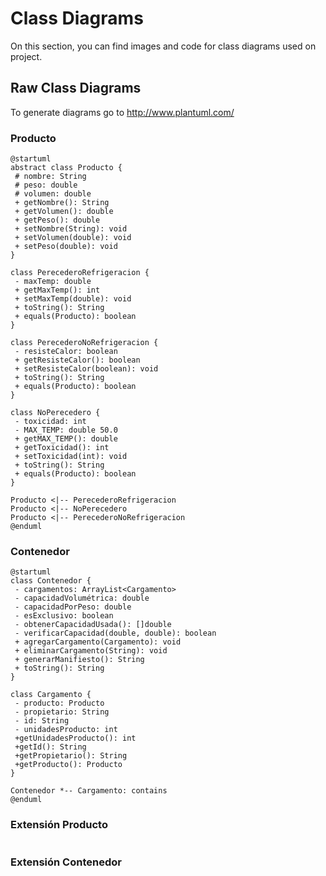 # Class Diagrams

On this section, you can find images and code for class diagrams used on project.

## Raw Class Diagrams

To generate diagrams go to http://www.plantuml.com/

### Producto

```
@startuml
abstract class Producto {
 # nombre: String
 # peso: double
 # volumen: double
 + getNombre(): String
 + getVolumen(): double
 + getPeso(): double
 + setNombre(String): void
 + setVolumen(double): void
 + setPeso(double): void
}

class PerecederoRefrigeracion {
 - maxTemp: double
 + getMaxTemp(): int
 + setMaxTemp(double): void
 + toString(): String
 + equals(Producto): boolean
}

class PerecederoNoRefrigeracion {
 - resisteCalor: boolean
 + getResisteCalor(): boolean
 + setResisteCalor(boolean): void
 + toString(): String
 + equals(Producto): boolean
}

class NoPerecedero {
 - toxicidad: int
 - MAX_TEMP: double 50.0
 + getMAX_TEMP(): double
 + getToxicidad(): int
 + setToxicidad(int): void
 + toString(): String
 + equals(Producto): boolean
}

Producto <|-- PerecederoRefrigeracion
Producto <|-- NoPerecedero
Producto <|-- PerecederoNoRefrigeracion
@enduml
```

### Contenedor

```
@startuml
class Contenedor {
 - cargamentos: ArrayList<Cargamento>
 - capacidadVolumétrica: double
 - capacidadPorPeso: double
 - esExclusivo: boolean
 - obtenerCapacidadUsada(): []double
 - verificarCapacidad(double, double): boolean
 + agregarCargamento(Cargamento): void
 + eliminarCargamento(String): void
 + generarManifiesto(): String
 + toString(): String
}

class Cargamento {
 - producto: Producto
 - propietario: String
 - id: String
 - unidadesProducto: int
 +getUnidadesProducto(): int
 +getId(): String
 +getPropietario(): String
 +getProducto(): Producto
}

Contenedor *-- Cargamento: contains
@enduml
```

### Extensión Producto

```

```

### Extensión Contenedor

```

```
